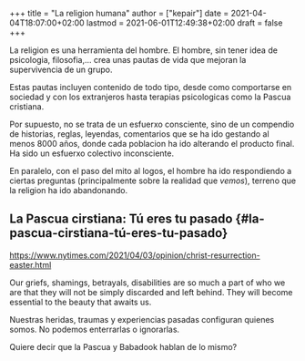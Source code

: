 +++
title = "La religion humana"
author = ["kepair"]
date = 2021-04-04T18:07:00+02:00
lastmod = 2021-06-01T12:49:38+02:00
draft = false
+++

La religion es una herramienta del hombre. El hombre, sin tener idea de psicologia, filosofia,... crea unas pautas de vida que mejoran la supervivencia de un grupo.

Estas pautas incluyen contenido de todo tipo, desde como comportarse en sociedad y con los extranjeros hasta terapias psicologicas como la Pascua cristiana.

Por supuesto, no se trata de un esfuerxo consciente, sino de un compendio de historias, reglas, leyendas, comentarios que se ha ido gestando al menos 8000 años, donde cada poblacion ha ido alterando el producto final. Ha sido un esfuerxo colectivo inconsciente.

En paralelo, con el paso del mito al logos, el hombre ha ido respondiendo a ciertas preguntas (principalmente sobre la realidad que _vemos_), terreno que la religion ha ido abandonando.


## La Pascua cirstiana: Tú eres tu pasado {#la-pascua-cirstiana-tú-eres-tu-pasado}

<https://www.nytimes.com/2021/04/03/opinion/christ-resurrection-easter.html>

Our griefs, shamings, betrayals, disabilities are so much a part of who we are that they will not be simply discarded and left behind. They will become essential to the beauty that awaits us.

Nuestras heridas, traumas y experiencias pasadas configuran quienes somos. No podemos enterrarlas o ignorarlas.

Quiere decir que la Pascua y Babadook hablan de lo mismo?
